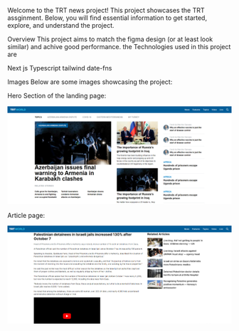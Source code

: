 Welcome to the TRT news project! This project showcases the TRT assginment. Below, you will find essential information to get started, explore, and understand the project.

Overview
This project aims to match the figma design (or at least look similar) and achive good performance. 
the Technologies used in this project are

Next js
Typescript
tailwind
date-fns


Images
Below are some images showcasing the project:

Hero Section of the landing page:

![alt text](image.png)

Article page:

![alt text](image-1.png)